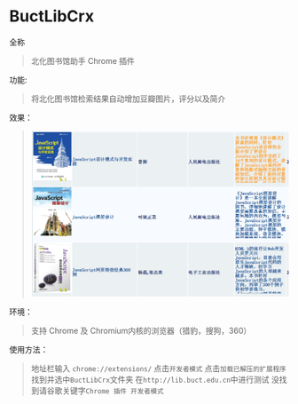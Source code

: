 # BuctLibCrx
全称
> 北化图书馆助手 Chrome 插件

功能:
> 将北化图书馆检索结果自动增加豆瓣图片，评分以及简介

效果：
> ![](impression_drawing.png)

环境：
> 支持 Chrome 及 Chromium内核的浏览器（猎豹，搜狗，360）

使用方法：
> 地址栏输入 `chrome://extensions/`
点击`开发者模式`
点击`加载已解压的扩展程序`
找到并选中`BuctLibCrx`文件夹
在`http://lib.buct.edu.cn`中进行测试
没找到请谷歌关键字`Chrome 插件 开发者模式`
